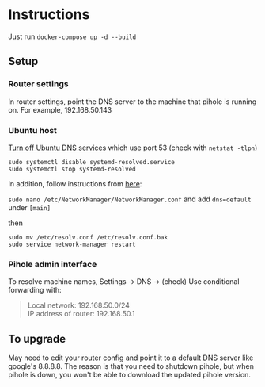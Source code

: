 # Instructions

Just run ```docker-compose up -d --build ```


## Setup

### Router settings
In router settings, point the DNS server to the machine that pihole is running on.
For example, 192.168.50.143

### Ubuntu host

[Turn off Ubuntu DNS services](https://www.reddit.com/r/pihole/comments/csw5z8/installing_pihole_via_docker_address_already_in/) which use port 53 (check with ```netstat -tlpn```)

```
sudo systemctl disable systemd-resolved.service
sudo systemctl stop systemd-resolved
```

In addition, follow instructions from [here](https://www.smarthomebeginner.com/run-pihole-in-docker-on-ubuntu-with-reverse-proxy/):

```sudo nano /etc/NetworkManager/NetworkManager.conf``` and add ```dns=default``` under ```[main]```

then

```
sudo mv /etc/resolv.conf /etc/resolv.conf.bak
sudo service network-manager restart
```

### Pihole admin interface
To resolve machine names, Settings -> DNS -> (check) Use conditional forwarding with:

> Local network: 192.168.50.0/24  
IP address of router: 192.168.50.1  

## To upgrade
May need to edit your router config and point it to a default DNS server like google's 8.8.8.8. The reason is that you need to shutdown pihole, but when pihole is down, you won't be able to download the updated pihole version.
